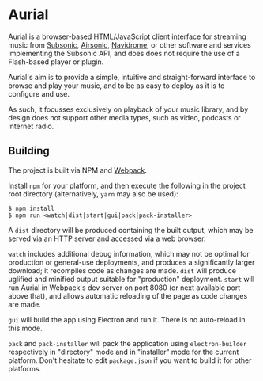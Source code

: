 # Aurial

Aurial is a browser-based HTML/JavaScript client interface for streaming music
from [Subsonic](http://subsonic.org/), [Airsonic](https://airsonic.github.io/),
[Navidrome](https://www.navidrome.org/), or other software and services
implementing the Subsonic API, and does does not require the use of a
Flash-based player or plugin.

Aurial's aim is to provide a simple, intuitive and straight-forward interface
to browse and play your music, and to be as easy to deploy as it is to
configure and use.

As such, it focusses exclusively on playback of your music library, and by
design does not support other media types, such as video, podcasts or internet
radio.


## Building

The project is built via NPM and [Webpack](https://webpack.github.io/).

Install `npm` for your platform, and then execute the following in the project
root directory (alternatively, `yarn` may also be used):

```
$ npm install
$ npm run <watch|dist|start|gui|pack|pack-installer>
```

A `dist` directory will be produced containing the built output, which may be
served via an HTTP server and accessed via a web browser.

`watch` includes additional debug information, which may not be optimal for
production or general-use deployments, and produces a significantly larger
download; it recompiles code as changes are made. `dist` will produce
uglified and minified output suitable for "production" deployment. `start` will
run Aurial in Webpack's dev server on port 8080 (or next available port above
that), and allows automatic reloading of the page as code changes are made.

`gui` will build the app using Electron and run it. There is no auto-reload in this mode.

`pack` and `pack-installer` will pack the application using `electron-builder` respectively in "directory" mode and in "installer" mode for the current platform. Don't hesitate to edit `package.json` if you want to build it for other platforms.